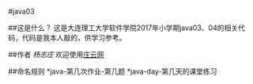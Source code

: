#java03

##这是什么？
这是大连理工大学软件学院2017年小学期java03、04的相关代码，代码是我本人敲的，供学习参考。

##作者
*杨志庄*
欢迎使用[庄云网](https://zhuangcloud.cn/)

##命名规则
*java-第几次作业-第几题
*java-day-第几天的课堂练习
